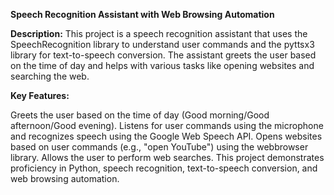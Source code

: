 **Speech Recognition Assistant with Web Browsing Automation**

**Description:** This project is a speech recognition assistant that uses the SpeechRecognition library to understand user commands and the pyttsx3 library for text-to-speech conversion. The assistant greets the user based on the time of day and helps with various tasks like opening websites and searching the web.

**Key Features:**

Greets the user based on the time of day (Good morning/Good afternoon/Good evening).
Listens for user commands using the microphone and recognizes speech using the Google Web Speech API.
Opens websites based on user commands (e.g., "open YouTube") using the webbrowser library.
Allows the user to perform web searches.
This project demonstrates proficiency in Python, speech recognition, text-to-speech conversion, and web browsing automation.




